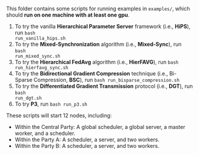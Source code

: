 This folder contains some scripts for running examples in <code>examples/</code>, which should **run on one machine with at least one gpu**.

1. To try the vanilla **Hierarchical Parameter Server** framework (i.e., **HiPS**), run <code>bash run_vanilla_hips.sh</code>
2. To try the **Mixed-Synchronization** algorithm (i.e., **Mixed-Sync**), run <code>bash run_mixed_sync.sh</code>
3. To try the **Hierarchical FedAvg** algorithm (i.e., **HierFAVG**), run <code>bash run_hierfavg_sync.sh</code>
4. To try the **Bidirectional Gradient Compression** technique (i.e., Bi-Sparse Compression, **BSC**), run <code>bash run_bisparse_compression.sh</code>
5. To try the **Differentiated Gradient Transmission** protocol (i.e., **DGT**), run <code>bash run_dgt.sh</code>
6. To try **P3**, run <code>bash run_p3.sh</code>

These scripts will start 12 nodes, including: 

* Within the Central Party: A global scheduler, a global server, a master worker, and a scheduler.
* Within the Party A: A scheduler, a server, and two workers.
* Within the Party B: A scheduler, a server, and two workers.

